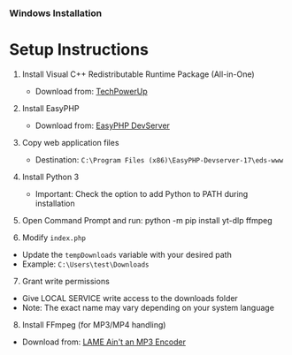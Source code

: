 ### Windows Installation

# Setup Instructions

1. Install Visual C++ Redistributable Runtime Package (All-in-One)
   - Download from: [TechPowerUp](https://www.techpowerup.com/download/visual-c-redistributable-runtime-package-all-in-one/)

2. Install EasyPHP
   - Download from: [EasyPHP DevServer](https://www.easyphp.org/save-easyphp-devserver-latest.php)

3. Copy web application files
   - Destination: `C:\Program Files (x86)\EasyPHP-Devserver-17\eds-www`

4. Install Python 3
   - Important: Check the option to add Python to PATH during installation

5. Open Command Prompt and run:
   python -m pip install yt-dlp ffmpeg

6. Modify `index.php`
- Update the `tempDownloads` variable with your desired path
- Example: `C:\Users\test\Downloads`

7. Grant write permissions
- Give LOCAL SERVICE write access to the downloads folder
- Note: The exact name may vary depending on your system language

8. Install FFmpeg (for MP3/MP4 handling)
- Download from: [LAME Ain't an MP3 Encoder](https://lame.buanzo.org/ffmpeg.php)
